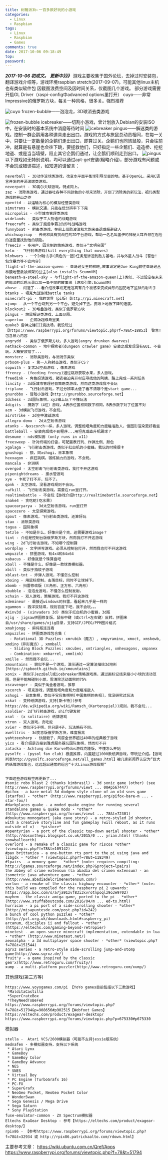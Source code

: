 ```yaml
---
title: 树莓派3b-一百多款好玩的小游戏
categories:
  - Linux
  - Raspbian
tags:
  - Linux
  - Raspbian
  - Games
comments: true
date: 2017-10-06 09:18:49
top:
password:
---
```

***2017-10-06 初成文。***
***更新中》》》***
游戏主要收集于国外论坛，去掉过时安装包，翻译游戏介绍等，游戏环境raspbian stretch(2017-09-07)。可能其他linux主机也有类似软件包
因截图浪费空间及因时间关系，仅截图几个游戏。
部分游戏需要开启GL Driver（raspi-config中advanced options里打开）
cuyo——非常Impressive的俄罗斯方块，每关一种风格，很多关。强烈推荐

<!-- more -->

![cuyo](http://upload-images.jianshu.io/upload_images/7439293-0de1576d03520006.png?imageMogr2/auto-orient/strip%7CimageView2/2/w/1240)
frozen-bubble——泡泡龙，3D球消去类游戏

![frozen-bubble](http://upload-images.jianshu.io/upload_images/7439293-053d5067029874e6.png?imageMogr2/auto-orient/strip%7CimageView2/2/w/1240)
icebreaker——切割小游戏，曾计划放入Debian的安装ISO中，在安装时的基本系统中消磨等待时间
![icebreaker](http://upload-images.jianshu.io/upload_images/7439293-b9946cc96224abf8.png?imageMogr2/auto-orient/strip%7CimageView2/2/w/1240)
pingus——解迷类的游戏。控制一群企鹅用各种道具走出出口。游戏的方式与旅鼠总动员相同，在每一关中，只要让一定数量的企鹅们走出出口，即算过关。企鹅们也同旅鼠般，只会往前冲，就算是有悬崖也会往下跳，要拯救他们，只好指定一些企鹅们、造造桥、挖挖地道、或是当当墙壁，阻止其它企鹅们通过，让企鹅们顺利走到出口。
![pingus](http://upload-images.jianshu.io/upload_images/7439293-492053d39f482d0e.png?imageMogr2/auto-orient/strip%7CimageView2/2/w/1240)
以下游戏如无特别说明，均可以通过apt-get安装(粗略介绍)，部分游戏有问题或不会玩或错误描述，如知道的请留言：
```
neverball - 3D动作滚球类游戏，改变水平面平衡球引导至目的地。基于OpenGL，采用C语言开发的开源滚球类游戏。
neverputt - 3D高尔夫球游戏。特点同上。
zaz - 消除类游戏，通过吞吐各种不同颜色的小球来消除，开创了消除类的新玩法，祖玛类型游戏的开山之作
openttd - 以运输为核心的模拟经营类游戏
simutrans - 模拟交通，只能在低分辨率下下完
micropolis - 小型城市管理类游戏
widelands - 类似于工人物语的战略游戏
freecraft - 类似于魔兽争霸2的即时战略游戏
funnyboat - 射击类游戏，在船上借助波浪和大炮来击退或躲避敌人
whichwayisup - 传统和具有挑战性的2D平台游戏，帮助一名名叫盖伊的神秘大耳白领在危险的迷宫里找到他的钥匙。
freeciv - 多用户、回合制的策略游戏，类似于“文明帝国”
ketm -  飞行射击游戏(kill everything that moves)
blobwars - 一个2d射击手(黄色的一团)任务是渗透到敌方基地，并与外星人战斗 [警告! 包含暴力等不宜内容] 
flight-of-the-amazon-queen - 亚马逊女王的航班,故事设定是Joe King前往亚马逊丛林腹地营救被绑架的公主[also installs ScummVM]
beneath-a-steel-sky - 与flight-of-the-amazon-queen(上)类似, 不过设定在未来的黯淡的后启示录以及一条不同的故事线 [游戏引擎:ScummVM]
abuse - 闪退了...看介绍故事设定是逃离有几个被感染变成异形的囚犯地下监狱的射击手
btanks - 坦克大战游戏battle tanks
minecraft-pi - 我的世界（pi版）【http://pi.minecraft.net】
xjump - 从一个平台跳到另一个平台，避免掉下去。要跟上地板下降的速度。
blockout2 - 3D堆叠游戏，类似于俄罗斯方块
pingus - 旅鼠解谜类游戏，上面见图。
supertux - 企鹅版超级马里奥
quake3 雷神之锤III竞技场，我没玩过【https://www.raspberrypi.org/forums/viewtopic.php?f=78&t=18853】 警告! 包含暴力内容
angrydd  - 类似于俄罗斯方块，多人游戏(angry drunken dwarves)
nethack-common - 地牢探索者(dungeon crawler game) 安装之后发现没有GUI，不会玩，大概安装错了...
monsterz - 消除类游戏，与消消乐类似
prboom-plus - 第一人称射击游戏，类似于CS？
sopwith - 复古2d空战游戏 ，像素游戏
ffrenzy - (feeding frenzy)通过跳跃获取水果，多人游戏。
freedink - 角色扮演游戏，猪农被迫离开村庄寻找他的阿姨，路上完成一系列任务
lincity - 3d版城市管理经营策略类游戏，然而这类游戏我不会玩
triplane - 飞行射击游戏，不过分辨率太低了看不清哪个是start game...
gnurobbo - 冒险小游戏【http://gnurobbo.sourceforge.net】
3dchess - 3d国际象棋，xyz轴上玩？不懂玩法
4digits - 猜数字（4位）游戏，A表示位置相同数字相同，B表示数字对了位置不对
acm - 3d模拟飞行游戏，不会玩。
airstrike - 2d空中激战游戏
allegro-demo - 2d太空射击游戏
atanks - 与xscorch一样，多人游戏，调整炮塔角度和力度瞄准敌人，但图形渲染更好看些
battleball - 安装完后找不到程序...用坦克或直升机踢球？
desmume - nds模拟器 (only runs in x11)
freesweep - 针对终端的扫雷，可配置表行列、炸弹比例、颜色
xgalaga - 飞行射击类游戏，类似于红白机的小蜜蜂。我玩的时候很卡
gnushogi - 额，同xshogi，日本象棋
hexxagon - 疯狂跳棋。锻炼脑力的游戏，不会玩。
mancala - 非洲棋
overgod - 太空射击飞行射击类游戏，我打不开这游戏
pipenightdreams - 接水管游戏
xye - 卡死了打不开，玩不了。
qonk - 太空游戏，没看游戏规则不会玩。
rafkill - 飞行射击类游戏。需要在run里打开。
realtimebattle - 不会玩【游戏介绍http://realtimebattle.sourceforge.net】
snake4 - 贪吃蛇(吃水果)
spacearyarya - 3d太空射击游戏。run里打开
spacezero - 太空探索游戏。
spout - 像素游戏，飞行射击类游戏，还算好玩
stax - 消除类游戏
tagua - 国际象棋
tetzle - 不知是什么，好像只是个壳，还需要游戏image？
tint - 介绍是控制台版俄罗斯方块，然而我打不开这游戏
wing - 2d飞行射击游戏，不知哪个控制键
wordplay - 文字拼写游戏。必须从控制台打开，然而我也打不开这游戏
wmpuzzle - 拼图游戏，有4x4和64x64
xabacus - 好像就是个珠算盘吧
xball - 不懂是什么，好像是一款球类模拟器。
xbill - 类似于拍蚊子游戏
xblast-tnt - 炸弹人游戏，不懂怎么控制
xboing - 用鼠标控制，击落目标，同时不让球掉下。
xbomb - 扫雷修改版（三角形、正方形、六角形）
xbubble - 泡泡龙游戏，不懂怎么控制发射。
xchain - 双人游戏，策略游戏。我打不开这游戏
xdemineur - 最接近windows的扫雷，看起来几乎是一样的
xgammon - 西洋双陆琪，规则百度下吧，我不会玩。。。
#xinv3d - (xinvaders 3d) 类似于红白机的小蜜蜂，3d版
xjig - jigsaw拼图修复版，鼠标中键（或ctrl+左右键）反转。拼图来自/usr/share/games/xjig目录，支持GIF/JPEG/PPM图片格式
xmahjongg - 麻将版连连看
xmpuzzles - 拼图类游戏包合集（
  - Rotational 3D Puzzles: xmrubik（魔方）, xmpyraminx, xmoct, xmskewb, xmdino（异形魔方）, xmmball
  - Sliding Block Puzzles: xmcubes, xmtriangles, xmhexagons, xmpanex
  - Combination: xmbarrel, xmmlink）
xmille - 然而我不会玩...
xmountains - 貌似不是一个游戏，演示通过一定算法描绘3d地形[https://spbooth.github.io/xmountains]
xonix - 类似于JezzBall或icebreaker策略游戏类，通过画标记线来缩小小球的活动范围，但是不能触碰到小球，需清除活动面积的75%
xscavenger - 类似于淘金者游戏，推荐
xscorch - 坦克游戏，调整炮塔角度和力度瞄准敌人
xshogi - 日本象棋，类似于宝应象棋吧[中国象棋的先祖]，我没研究过玩法
xskat - 变种纸牌游戏，支持[斯卡特](参考https://de.wikipedia.org/wiki/Ramsch_(Kartenspiel))规则，我不会玩...
xsoldier- 2d飞行射击游戏，shift键发射
xsol - (x solitaire) 纸牌游戏
xtron - 双人游戏，贪吃蛇
xvier - 类似于5子棋，但只是4子，玩法略有不同。
xwelltris - 3d变态版俄罗斯方块，难度极高
yahtzeesharp - 快艇骰子，风靡全世界超过40年的经典骰子游戏
yics - 看介绍是连接到雅虎服务器玩国际象棋，然而打不开
zatacka - Achtung die Kurve的dos游戏克隆版，不懂怎么开始
pysolfc - (pysol fan club) 极度推荐，内置超过1000款纸牌游戏，带玩法介绍。【游戏列表http://pysolfc.sourceforge.net/all_games.html】被几家新闻界认定为“巨大的纸牌游戏集合，远远超出通常的组合“十大Linux游戏假期”


下面这些游戏有空再更新了...
#sonic robo blast 2 (thanks kimbrasil) - 3d sonic game (other) (see http://www.raspberrypi.org/forums/viewt ... 00#p567447)
#pifox - a bare-metal 3d dodgem-style clone of an old snes game (starfox) - *other* (http://www.raspberrypi.org/pifox-bare-m ... -star-fox/)
#darkplaces quake - a moded quake engine for running several standalone games & quake mods - *other* (http://www.raspberrypi.org/forums/viewt ... 78&t=72301)
#doukutsu monogatari (aka cave story) - a retro-styled 2d shooter, with a creative storyline and fun gameplay (will reboot, as it runs outside of x) - *pistore*
#opentyrian - a port of the classic top-down aerial shooter - *other* (http://dosonthepi.blogspot.co.uk/2015/0 ... yrian.html) (thanks snowballearth)
overlord - a remake of a classic game for riscos *other* (viewtopic.php?f=78&t=109142) 
#pax brittanica - a one-button rts port to the pi using java and libgdx - *other * (viewtopic.php?f=78&t=118349)
#lpairs - a memory game - *other* (note: requires compiling: http://lgames.sourceforge.net/index.php?&project=lpairs)
the abbey of crime extensum (la abadía del crimen extensum) - an isometric java adventure game - *other* (http://www.abadiadelcrimenextensum.com/)
vorton - a remake of the classic highway encounter - *other* (note: this build was compiled for the raspberry pi 2 upwards: https://app.box.com/s/a7ja91zvf83i3xvrotnpoqlz9o3e9702)
mayhem - the classic amiga game, ported to the pi - *other* (http://www.stuffaboutcode.com/2016/04/m ... ed-to.html)
hurrican - a pi port of a side-scrolling shooter - *other* (http://misapuntesde.com/post.php?id=242)
a bunch of cool python puzzles - *other* (http://pzl.org.uk/downloads.html#raspberry_pi)
arcanum, disciples ii and fallout - *other* (https://eltechs.com/gaming-beyond-retropie/)
minetest - an open-source minecraft implementation, extendable in lua - *other* (http://www.minetest.net/)
aeonalpha - a 3d multiplayer space shooter - *other* (viewtopic.php?f=78&t=151544)
sqrxz series - a retro-style side-scrolling jump-and-stomp game(http://www.sqrxz.de/)
fruit'y - a game inspired by the classic gem'x(http://www.retroguru.com/fruity/)
xump - a multi-platform puzzler(http://www.retroguru.com/xump/)
```


其他游戏(第三方等)
```
https://www.yoyogames.com/pi 【YoYo games目前包括以下三款游戏】
 *MalditaCastilla
 *SuperCrateBox
 *TheyNeedToBeFed
https://www.raspberrypi.org/forums/viewtopic.php?f=78&t=51794&p=908656#p902515【Webfoot Games】
https://eltechs.com/product/exagear-desktop/
https://www.raspberrypi.org/forums/viewtopic.php?p=675330#p675330
```


模拟器
```
stella -  Atari VCS/2600模拟器（可能不支持jessie版系统）
mednafen - 多模拟器支持，支持以下系统
 * Atari Lynx
 * GameBoy
 * GameBoy Color
 * GameBoy Advance
 * NES
 * SNES
 * Virtual Boy
 * PC Engine (TurboGrafx 16)
 * PC-FX
 * SuperGrafx
 * NeoGeo Pocket, NeoGeo Pocket Color
 * WonderSwan
 * Sega Genesis / Mega Drive
 * Sega Saturn
 * Sony PlayStation
fuse-emulator-common - ZX Spectrum模拟器
Eltechs ExaGear Desktop - 参考【https://eltechs.com/product/exagear-desktop/】
rpix86 - 【参考https://www.raspberrypi.org/forums/viewtopic.php?f=78&t=32934 或 http://rpix86.patrickaalto.com/rdown.html】
```
主要参考文章：
https://wiki.ubuntu.com.cn/Qref/Apps
https://www.raspberrypi.org/forums/viewtopic.php?f=78&t=51794
